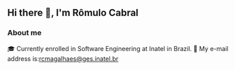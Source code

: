 ## Hi there 👋, I'm Rômulo Cabral

### About me
🎓 Currently enrolled in Software Engineering at Inatel in Brazil.
📧 My e-mail address is:rcmagalhaes@ges.inatel.br



<!--
**rocketdoor/rocketdoor** is a ✨ _special_ ✨ repository because its `README.md` (this file) appears on your GitHub profile.

Here are some ideas to get you started:

- 🔭 I’m currently working on ...
- 🌱 I’m currently learning ...
- 👯 I’m looking to collaborate on ...
- 🤔 I’m looking for help with ...
- 💬 Ask me about ...
- 📫 How to reach me: ...
- 😄 Pronouns: ...
- ⚡ Fun fact: ...
-->
